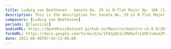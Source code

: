 ```yaml
---
title: Ludwig van Beethoven - Sonata No. 29 in B-flat Major Op. 106 (1)
description: This is the description for Sonata No. 29 in B-flat Major Op. 106 by Ludwig van Beethoven
composers: [Ludwig van Beethoven]
periods: [Classical]
audioURL: https://OpenMusicDataset.github.io/Maestro/maestro-v3.0.0/2018/MIDI-Unprocessed_Recital1-3_MID--AUDIO_02_R1_2018_wav--1.midi
formURL: https://docs.google.com/forms/d/e/1FAIpQLScZRObwfcLbOFJvOeeZPz5hZQP9zi0kidXPGYVRSilEPibH2A/viewform
date: 2021-08-08T07:43:13-06:00
---
```

